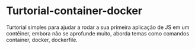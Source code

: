 # Turtorial-container-docker
Turtorial simples para ajudar a rodar a sua primeira aplicação de JS em um contêiner, embora não se aprofunde muito, aborda temas como comandos container, docker, dockerfile.
